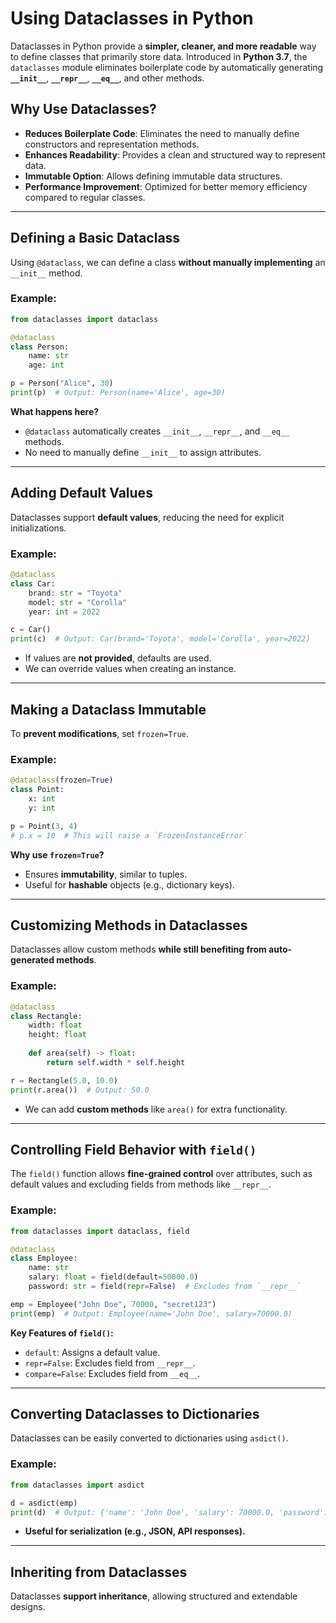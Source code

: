 # Using Dataclasses in Python

Dataclasses in Python provide a **simpler, cleaner, and more readable** way to define classes that primarily store data. Introduced in **Python 3.7**, the `dataclasses` module eliminates boilerplate code by automatically generating **`__init__`**, **`__repr__`**, **`__eq__`**, and other methods.

## Why Use Dataclasses?
- **Reduces Boilerplate Code**: Eliminates the need to manually define constructors and representation methods.
- **Enhances Readability**: Provides a clean and structured way to represent data.
- **Immutable Option**: Allows defining immutable data structures.
- **Performance Improvement**: Optimized for better memory efficiency compared to regular classes.

---

## Defining a Basic Dataclass
Using `@dataclass`, we can define a class **without manually implementing** an `__init__` method.

### Example:
```python
from dataclasses import dataclass

@dataclass
class Person:
    name: str
    age: int

p = Person("Alice", 30)
print(p)  # Output: Person(name='Alice', age=30)
```
**What happens here?**
- `@dataclass` automatically creates `__init__`, `__repr__`, and `__eq__` methods.
- No need to manually define `__init__` to assign attributes.

---

## Adding Default Values
Dataclasses support **default values**, reducing the need for explicit initializations.

### Example:
```python
@dataclass
class Car:
    brand: str = "Toyota"
    model: str = "Corolla"
    year: int = 2022

c = Car()
print(c)  # Output: Car(brand='Toyota', model='Corolla', year=2022)
```
- If values are **not provided**, defaults are used.
- We can override values when creating an instance.

---

## Making a Dataclass Immutable
To **prevent modifications**, set `frozen=True`.

### Example:
```python
@dataclass(frozen=True)
class Point:
    x: int
    y: int

p = Point(3, 4)
# p.x = 10  # This will raise a `FrozenInstanceError`
```
**Why use `frozen=True`?**
- Ensures **immutability**, similar to tuples.
- Useful for **hashable** objects (e.g., dictionary keys).

---

## Customizing Methods in Dataclasses
Dataclasses allow custom methods **while still benefiting from auto-generated methods**.

### Example:
```python
@dataclass
class Rectangle:
    width: float
    height: float
    
    def area(self) -> float:
        return self.width * self.height

r = Rectangle(5.0, 10.0)
print(r.area())  # Output: 50.0
```
- We can add **custom methods** like `area()` for extra functionality.

---

## Controlling Field Behavior with `field()`
The `field()` function allows **fine-grained control** over attributes, such as default values and excluding fields from methods like `__repr__`.

### Example:
```python
from dataclasses import dataclass, field

@dataclass
class Employee:
    name: str
    salary: float = field(default=50000.0)
    password: str = field(repr=False)  # Excludes from `__repr__`

emp = Employee("John Doe", 70000, "secret123")
print(emp)  # Output: Employee(name='John Doe', salary=70000.0)
```
**Key Features of `field()`:**
- `default`: Assigns a default value.
- `repr=False`: Excludes field from `__repr__`.
- `compare=False`: Excludes field from `__eq__`.

---

## Converting Dataclasses to Dictionaries
Dataclasses can be easily converted to dictionaries using `asdict()`.

### Example:
```python
from dataclasses import asdict

d = asdict(emp)
print(d)  # Output: {'name': 'John Doe', 'salary': 70000.0, 'password': 'secret123'}
```
- **Useful for serialization (e.g., JSON, API responses).**

---

## Inheriting from Dataclasses
Dataclasses **support inheritance**, allowing structured and extendable designs.

###